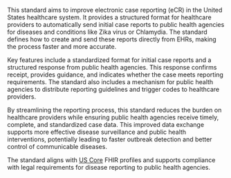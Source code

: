 This standard aims to improve electronic case reporting (eCR) in the United States healthcare system. It provides a structured format for healthcare providers to automatically send initial case reports to public health agencies for diseases and conditions like Zika virus or Chlamydia. The standard defines how to create and send these reports directly from EHRs, making the process faster and more accurate.

Key features include a standardized format for initial case reports and a structured response from public health agencies. This response confirms receipt, provides guidance, and indicates whether the case meets reporting requirements. The standard also includes a mechanism for public health agencies to distribute reporting guidelines and trigger codes to healthcare providers.

By streamlining the reporting process, this standard reduces the burden on healthcare providers while ensuring public health agencies receive timely, complete, and standardized case data. This improved data exchange supports more effective disease surveillance and public health interventions, potentially leading to faster outbreak detection and better control of communicable diseases.

The standard aligns with [US Core](https://build.fhir.org/ig/HL7/hl7.fhir.us.core) FHIR profiles and supports compliance with legal requirements for disease reporting to public health agencies.